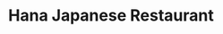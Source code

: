 ---
layout: place
title: "Hana Japanese Restaurant"
permalink: /louisiana/new-orleans/hana-japanese-restaurant.html
stateAbbr: LA
stateName: Louisiana
cityName: New Orleans
place_id: ChIJE8s9OTylIIYRFj9-BwnP-mA
photos:
  - name: >-
      places/ChIJE8s9OTylIIYRFj9-BwnP-mA/photos/AeeoHcIKTvzGeSpjXSdzmeBn42bVziTxHtvJdjUR3HPu175Jo-yvUaHE3K77W8NTVRK6PNfnNtDbOhk2DCr44ofMcuqWHwfef4YaL5zPupz9Y_3Wki8X3nnd7SB9ax8k7MhGam7KrBCCsSuxgstSzLXAzSWeJ33fN5cObbVxdTFh-sZYVxLSG982YZ1cF3tnNX-9WopOke2yljc9csLZBPfBxddh_6pmgUaBtUz-ojhqyDLJx4uuLQ2M8qqy_l2IXbeCeVZXttfZVbI4N5t2y3yLUsfj6kSW_Z4UBKvQHeRpzctLTROQ6m-rSbNGpbVKn0B0l_qCg_HRG6ebZe13C7MQvXkgQKpMq6IcyJf7lvNF_cwaK1yLjpnapd9YHt2CfjDNR4kbCnh7D_lKDWu42B7pFPojcYSl6mR0ERv3KFgBJMVSk-q6
    widthPx: 4032
    heightPx: 2268
    authorAttributions:
      - displayName: Jerry Leung
        uri: https://maps.google.com/maps/contrib/113376149762812800345
        photoUri: >-
          https://lh3.googleusercontent.com/a-/ALV-UjUv32BpWndwuha39uBTZSOSGgLJNjpxFwyUotDZpSZqOFDUg6oQ=s100-p-k-no-mo
    flagContentUri: >-
      https://www.google.com/local/imagery/report/?cb_client=maps_api_places.places_api&image_key=!1e10!2sCIHM0ogKEICAgIDj2LKsowE&hl=en-US
    googleMapsUri: >-
      https://www.google.com/maps/place//data=!3m4!1e2!3m2!1sCIHM0ogKEICAgIDj2LKsowE!2e10!4m2!3m1!1s0x8620a53c393dcb13:0x60facf09077e3f16
  - name: >-
      places/ChIJE8s9OTylIIYRFj9-BwnP-mA/photos/AeeoHcLwCnU5HRCS5Y2yYvLs2oOnazu64mURafv8nlApuveQfwQ7yHkJCOT3wVUVrYIGBPRPaSZA8nNjD-eFspSmS5JVOlCIjvopnbZT1vfHzsHFUOOKUoUdqZ6-EBrquE8-w1piyiBk_dwqdHzkndMzI4Bj2DQDYCL-AVpeI-hhq_up57C30eSrDrdvaiOITHeX3IFIH3LGSJz1hGDJvz7lQpG5Zs6UypnJE2vhCXjW1sGV_RWxcIoo2_k19VvHlsmP3ABH82P1qMiswtDnEc6NSDtHA2DE7caSJimin3xCK9rgUhvo53tJcGrxVauWBYzQmW02bjqPE-JeU5peHF1fg7hJr5M9emme2lsn6haDlrKFucJVSB_yxWEDv33cT7o8Gi-E9aLkCJw938IzaC_rfjx8EmIXDm8h1YA7PI0WmMHkcGuP
    widthPx: 3072
    heightPx: 2802
    authorAttributions:
      - displayName: Julia Grosvenor
        uri: https://maps.google.com/maps/contrib/112313887706767804814
        photoUri: >-
          https://lh3.googleusercontent.com/a-/ALV-UjUiWJBqKwj-mD3d4p1gbYaks2sEXgT-JrXoLFSm3y-wr9iEckoW=s100-p-k-no-mo
    flagContentUri: >-
      https://www.google.com/local/imagery/report/?cb_client=maps_api_places.places_api&image_key=!1e10!2sCIHM0ogKEICAgMDw07yx1gE&hl=en-US
    googleMapsUri: >-
      https://www.google.com/maps/place//data=!3m4!1e2!3m2!1sCIHM0ogKEICAgMDw07yx1gE!2e10!4m2!3m1!1s0x8620a53c393dcb13:0x60facf09077e3f16
  - name: >-
      places/ChIJE8s9OTylIIYRFj9-BwnP-mA/photos/AeeoHcJiYfabsu-KOg3vyOUaKyGMlrBCq8POTx_Jm5uL4t9yZPrMXQLj04MeuUY1Y5mqKHb8LcBFGtF8WvgTPtRfVPsue38nBNPyCGZCnvsPsEGm4XJvQvVSyQogJursLbIrCmnrmEeoCxXs9x7qxnGvocP35ZsKO2EuLtDYGauGrNaoHuTlqW9dewPSIY6avm5UJ3Q4-9uDpJSHH1tTuGqJYWPilnIJvQftHMbVAqe3JdGJQG1g57b_bid7tOFO6T1Pe0iVhLO2Pnw5mvhk_X0ZOaZD-ZwRerIpLCjte_o2vyI0Dg
    widthPx: 1500
    heightPx: 800
    authorAttributions:
      - displayName: Hana Japanese Restaurant
        uri: https://maps.google.com/maps/contrib/100624095506535702741
        photoUri: >-
          https://lh3.googleusercontent.com/a-/ALV-UjV1yHraZ1493JGTntL21CouSn3N6tOTTOWD3lnUaW8ucgEYvog=s100-p-k-no-mo
    flagContentUri: >-
      https://www.google.com/local/imagery/report/?cb_client=maps_api_places.places_api&image_key=!1e10!2sAF1QipNCnEXK6Ql1PNXvWbDlaCGPZ1FX8HX3w8GAUstO&hl=en-US
    googleMapsUri: >-
      https://www.google.com/maps/place//data=!3m4!1e2!3m2!1sAF1QipNCnEXK6Ql1PNXvWbDlaCGPZ1FX8HX3w8GAUstO!2e10!4m2!3m1!1s0x8620a53c393dcb13:0x60facf09077e3f16
  - name: >-
      places/ChIJE8s9OTylIIYRFj9-BwnP-mA/photos/AeeoHcLAcoQSEwBrUPNk70oB9hAusMSIAoedaKG1-QawWOGS4tHCWqKtmjUDEJzz94nwW9088x2F8ncDAl9IhBRppUCkT6iHZGBkGiGpR31pkt3QcihJqL7Od6m7F5sRLh-nTEhang8jSbjmB_T4GBqCyfU733IxtItY2tJDM-WO8GDfBGlEPRlfiZXdP4pKqqI79W-Va41lYXO2wyuRT6ef7nKYkjY_MuHe0hkuSZ7059si3gLHV0pDANijmmcc-cFoB3Wf3BpuLSStX368wwJ0wWSuWkTChc8Zp92VDA3CPrHfp_shJMUNFcT7PxVOPHmfZs0h8cfrHI7_1q8uk-xPCtzbc6g9fj85V-RCARMlJdE0OEzpZ23SKsAx6C2S5fTXqus0oX_K20aphWOsV5lx-u33KVlVeUjwtSIpTgYAwleNlg
    widthPx: 3024
    heightPx: 4032
    authorAttributions:
      - displayName: Pierre Le
        uri: https://maps.google.com/maps/contrib/114339734456599414805
        photoUri: >-
          https://lh3.googleusercontent.com/a/ACg8ocJViCibbhRgSDyYUIRwtAqS6bDB6ApFiBKQiiFWW5rUx9ED6w=s100-p-k-no-mo
    flagContentUri: >-
      https://www.google.com/local/imagery/report/?cb_client=maps_api_places.places_api&image_key=!1e10!2sCIHM0ogKEICAgICbod3jZA&hl=en-US
    googleMapsUri: >-
      https://www.google.com/maps/place//data=!3m4!1e2!3m2!1sCIHM0ogKEICAgICbod3jZA!2e10!4m2!3m1!1s0x8620a53c393dcb13:0x60facf09077e3f16
  - name: >-
      places/ChIJE8s9OTylIIYRFj9-BwnP-mA/photos/AeeoHcIgRCphYEibBvoLw6y1-5vIA3mgPQb9Pt2Q0IOe9ZPjKlbbUFbj2xkD2uW1mycV71FepdTLvBinrEIvm8GpYcMym4dSCtCgu_wlUXAKA0chg39jP-zPaxo4ZY9T0OlPO3G14dIuw-YJ1hPJfpt8fh1tuTZ_ALEzXquyej2gZrqUxknhRgjFVFVSddeHWFCtJEq0ElrMMqNMGQlL92dgYf0YTFaYJ2XfxiFVDIOeD6E2j4f8kFRAod9rTDsMKNxGwy-gBWQxtpr9GiNFENd9E7g-pdSEgZDa8KHJ4FLvcyNMWakOrSEwZCnlefg2g_I9bZuHKL1CcCUHzyq6GPe40RFa26fqW2Yv_ZV7F3z_lf9fm79wNyYFyaW5MS_Cl4OqxFjep1wO6U_IRjdKiJ5-KXDlFzWGXg_QWkf2LzHnXGnvU6L0
    widthPx: 3072
    heightPx: 4080
    authorAttributions:
      - displayName: Malcolm Earhart
        uri: https://maps.google.com/maps/contrib/115948839104902539592
        photoUri: >-
          https://lh3.googleusercontent.com/a-/ALV-UjWu1E7DN1vC4_EAd_e_Co3J467r1OcVPWThYPbhAZHKDikUBwgA=s100-p-k-no-mo
    flagContentUri: >-
      https://www.google.com/local/imagery/report/?cb_client=maps_api_places.places_api&image_key=!1e10!2sCIHM0ogKEICAgMCwouDFuwE&hl=en-US
    googleMapsUri: >-
      https://www.google.com/maps/place//data=!3m4!1e2!3m2!1sCIHM0ogKEICAgMCwouDFuwE!2e10!4m2!3m1!1s0x8620a53c393dcb13:0x60facf09077e3f16
  - name: >-
      places/ChIJE8s9OTylIIYRFj9-BwnP-mA/photos/AeeoHcIQJ8UkspvTGwJeisIT-Pyez3KhA5NrxwHwT-PYTyZ-7PYmGmE8mSMzj1_lWqHAqXIj51JOUCR-0NBZzUtqimT3XCycOV12p2QusgEu4PJepJGy4FwtW6lBMK7i15eo3qbLe8XbW5mPBcHhilXE-FbtB24zmUWiWtTEGTNreJnzexIIdp8gtUAkPmFuhetDpgT3b_EcgwzIPifGLoL6g66I--wegsIOZH8UnfT4bgP9Aq1xoC-JRbWx5Qe-jw9XJNUx9M_mgK-UqjzgHemsvMXaAivC4Dae4MdDDAKncRFmclT1rVLFvrQROJAYVcDfgWNMiop4P8fooWOUKW1uCvKZjaGynANOOs6F6t1PwEQRlZXxG8pxf8baVn5IKxRyWqkpivmBUfQcgAe_aWJsnKUox-yV42z944qGW4CM3Ah7WT5m
    widthPx: 4032
    heightPx: 2268
    authorAttributions:
      - displayName: Jerry Leung
        uri: https://maps.google.com/maps/contrib/113376149762812800345
        photoUri: >-
          https://lh3.googleusercontent.com/a-/ALV-UjUv32BpWndwuha39uBTZSOSGgLJNjpxFwyUotDZpSZqOFDUg6oQ=s100-p-k-no-mo
    flagContentUri: >-
      https://www.google.com/local/imagery/report/?cb_client=maps_api_places.places_api&image_key=!1e10!2sCIHM0ogKEICAgIDj2LKs4wE&hl=en-US
    googleMapsUri: >-
      https://www.google.com/maps/place//data=!3m4!1e2!3m2!1sCIHM0ogKEICAgIDj2LKs4wE!2e10!4m2!3m1!1s0x8620a53c393dcb13:0x60facf09077e3f16
  - name: >-
      places/ChIJE8s9OTylIIYRFj9-BwnP-mA/photos/AeeoHcI60eAqXFfdKZNL0utENKVtNPrScABUjIQWnka1mTpPxoUtEP8m5PlwlG7V57yDejNflydvYJxKDudXarTMkMYaYm5JlLJxXmbYKoZmYN-ec0ui-T1iEMVqG0Z3OcRCotxniQg_yh-uE-zXqVPXhWL9kR-4UsZ_DPDP12C3Wi9Wn7K92GkhzelTL9mmld5yF5NkolwWfL2G4QTnvMvDZJJZD4dLon30aoj0ZqbA5Vni9QY_JFWegwqm7Bb3GpUaJcACONfmFCA4TNriX9uzNGZnaIXf-h6qWU-gXjomdZ0GGsvf-Eng36s8NFBSYfh7YZswACJ45eTSmQtmGfbpk-xwy8MiH4yrhNLjyuyUMlVdiotrNyjz3BA9FhnLDRefvkh9Ai5NoF12FFob3TlGPYCRLkjss1QKtu18QDrhe0tNa7pM
    widthPx: 3024
    heightPx: 4032
    authorAttributions:
      - displayName: Esmond Burke
        uri: https://maps.google.com/maps/contrib/101632242483189878763
        photoUri: >-
          https://lh3.googleusercontent.com/a-/ALV-UjW-VkEiPyvrLzyWVcIGepD7Hk11iJS3lKAMXAAisKQypv7IR8o=s100-p-k-no-mo
    flagContentUri: >-
      https://www.google.com/local/imagery/report/?cb_client=maps_api_places.places_api&image_key=!1e10!2sCIHM0ogKEICAgICk1JviowE&hl=en-US
    googleMapsUri: >-
      https://www.google.com/maps/place//data=!3m4!1e2!3m2!1sCIHM0ogKEICAgICk1JviowE!2e10!4m2!3m1!1s0x8620a53c393dcb13:0x60facf09077e3f16
  - name: >-
      places/ChIJE8s9OTylIIYRFj9-BwnP-mA/photos/AeeoHcKGZcl6YTecfgVJiPGWTgtaKQNUcj87wIcV0cj4f9Sf1VAyeJfg7fjwHh8Z_2_uQL_7WSo2iw2-nBBL15QR5J9RM4ixypcHnf907hZ5g06lGSf9xngrbe-B-Kn_PpqHPzXPRqibCjKFi8ISJBB7hmS6SAazSl0Ze4dzEKZXi4vf27K2RHIqMcYd2ioOc6E92Bf4zWRZdEII8itsOG-pTkwSEDtN9t-C44sZeOmji8vJ1K325QZX5YlAffGeUz9cw0cscvzPBamyMyrQlmsAX06BcTnGseCLyf4fcrHeDB7tGGtzZCX11kY6QLq_-Q1o4VNplcTZNNvlPFaXFIfOBChFo7SSof_cNCsoe8-2e9h8xWFcCPS5P3j2WA46jqaGl61J9_9EsHfVMa1t7e27P37hFI17lGDfyUF1E3JiC58
    widthPx: 4080
    heightPx: 3072
    authorAttributions:
      - displayName: Antonio Samay
        uri: https://maps.google.com/maps/contrib/108691322556994553272
        photoUri: >-
          https://lh3.googleusercontent.com/a-/ALV-UjUqxYdsvnmGTHKgRtohXdKMkKiKU-SxXXLhXZ8ecvynSFuLMjHp=s100-p-k-no-mo
    flagContentUri: >-
      https://www.google.com/local/imagery/report/?cb_client=maps_api_places.places_api&image_key=!1e10!2sCIHM0ogKEICAgIDmpLLQUw&hl=en-US
    googleMapsUri: >-
      https://www.google.com/maps/place//data=!3m4!1e2!3m2!1sCIHM0ogKEICAgIDmpLLQUw!2e10!4m2!3m1!1s0x8620a53c393dcb13:0x60facf09077e3f16
  - name: >-
      places/ChIJE8s9OTylIIYRFj9-BwnP-mA/photos/AeeoHcI1TrNfAk0l_Rip1tutNhjjk70saC-jVN8JnCcuxHtOfCQ8Gdi8vSXGiIdrpUBZkEKNIM3ZkAP61Jc9V4Wi9RdlJerIrwHLmWEfFmLFI4J3Sfn413bOq7AgZ2zMRQVxkAnnmSNZRvjHnDnB69JY60rBIaW_BNNjuBFsFgbkTIR7NiDHQ9p9r7YnaHit6Gn04bd5SWua6xlidCnCeMo1owaGO3kWpbtzVcosZiy2KHnGekpfqmIEGnvW3LjAI3a-M_j5IG0gCiOEEC7oFKZufz1pM3aejIQEomyU1JzY0c8BnNn3CgwatulsWBPfZlcTUpy4v_5gFEmtufhiECsLYJUqfP84ky_uavw5DMB1YkwoTvl3yXnkd6wb-uyVah-oF4LvZ_-IlzNlatrSchiO4GNUyLgtAhB8RTxfFqvCOQpYSw
    widthPx: 4032
    heightPx: 2268
    authorAttributions:
      - displayName: Jerry Leung
        uri: https://maps.google.com/maps/contrib/113376149762812800345
        photoUri: >-
          https://lh3.googleusercontent.com/a-/ALV-UjUv32BpWndwuha39uBTZSOSGgLJNjpxFwyUotDZpSZqOFDUg6oQ=s100-p-k-no-mo
    flagContentUri: >-
      https://www.google.com/local/imagery/report/?cb_client=maps_api_places.places_api&image_key=!1e10!2sCIHM0ogKEICAgIDj2PKIQA&hl=en-US
    googleMapsUri: >-
      https://www.google.com/maps/place//data=!3m4!1e2!3m2!1sCIHM0ogKEICAgIDj2PKIQA!2e10!4m2!3m1!1s0x8620a53c393dcb13:0x60facf09077e3f16
  - name: >-
      places/ChIJE8s9OTylIIYRFj9-BwnP-mA/photos/AeeoHcJAcD2zLRPFBx79GtRnSeQ9s1PpCO2QqrRm6W2ItE-P-LvBtKnuykST2WjOzpHb9JMt5tvVPXGllXxW_zbHemYL4qA9QNkdovSYK52qVtkeKzdlN6hdMzEvS4X24N0huyc79rZiihNkHgpKDuho5MnbuXxB9iCozYTTBNuIZHJb4tK4qh4hwJvXrSPmH1dQKutLOLfxhPpTv89g_DZCXRkYfuUbm073puiVsn2YBX6CmrAJJTY5ia56W8PDEVHUsBAjTBt6G6b0czOy8paf0SthiCPm0XdKYbzjRMMTVCKBXex3kRxL_BgbtYMVNgYFHQaSIJ527gp1ftkqoomw9IlBSiYSPIqqG07m8zMyj8yRdIKT-zeKp23hkoPJrBkQ_ZxjKSQEpaQzattkRhxNjdfWq8oft2AYwaMaoHbXGkVaIbum
    widthPx: 3024
    heightPx: 4032
    authorAttributions:
      - displayName: Sarah Bastacky
        uri: https://maps.google.com/maps/contrib/109319896226055900866
        photoUri: >-
          https://lh3.googleusercontent.com/a-/ALV-UjXYdXbk6c_2rgRrAS-A8T5qWvZ1QPewMcy6WBFWEifDeEQyhnxz=s100-p-k-no-mo
    flagContentUri: >-
      https://www.google.com/local/imagery/report/?cb_client=maps_api_places.places_api&image_key=!1e10!2sCIHM0ogKEICAgIC9rvilzwE&hl=en-US
    googleMapsUri: >-
      https://www.google.com/maps/place//data=!3m4!1e2!3m2!1sCIHM0ogKEICAgIC9rvilzwE!2e10!4m2!3m1!1s0x8620a53c393dcb13:0x60facf09077e3f16
address: 8116 Hampson St, New Orleans, LA 70118, USA
street: 8116 Hampson St
city: New Orleans
state: LA
zip: '70118'
country: USA
neighborhood: Leonidas
latitude: '29.944037'
longitude: '-90.134033'
accessibility_options:
  wheelchairAccessibleParking: true
  wheelchairAccessibleEntrance: true
  wheelchairAccessibleSeating: true
business_status: OPERATIONAL
name: Hana Japanese Restaurant
google_maps_links:
  directionsUri: >-
    https://www.google.com/maps/dir//''/data=!4m7!4m6!1m1!4e2!1m2!1m1!1s0x8620a53c393dcb13:0x60facf09077e3f16!3e0
  placeUri: https://maps.google.com/?cid=6988125409506115350
  writeAReviewUri: >-
    https://www.google.com/maps/place//data=!4m3!3m2!1s0x8620a53c393dcb13:0x60facf09077e3f16!12e1
  reviewsUri: >-
    https://www.google.com/maps/place//data=!4m4!3m3!1s0x8620a53c393dcb13:0x60facf09077e3f16!9m1!1b1
  photosUri: >-
    https://www.google.com/maps/place//data=!4m3!3m2!1s0x8620a53c393dcb13:0x60facf09077e3f16!10e5
primary_type: Japanese Restaurant
opening_hours:
  regular: null
  current: null
secondary_opening_hours:
  regular:
    weekdayDescriptions: null
    type: null
  current:
    weekdayDescriptions: null
    type: null
phone: (504) 865-1634
price_level: PRICE_LEVEL_MODERATE
price_range: $10 &ndash; $20
rating: '4.5'
rating_count: 469
website: https://hanasushinola.com/
description: null
reviews: null
parking_options: null
payment_options: null
allow_dogs: null
curbside_pickup: null
delivery: null
dine_in: null
good_for_children: null
good_for_groups: null
good_for_sports: null
live_music: null
menu_for_children: null
outdoor_seating: null
reservable: null
restroom: null
serves_beer: null
serves_breakfast: null
serves_brunch: null
serves_cocktails: null
serves_coffee: null
serves_dinner: null
serves_dessert: null
serves_lunch: null
serves_vegetarian_food: null
serves_wine: null
takeout: null

---